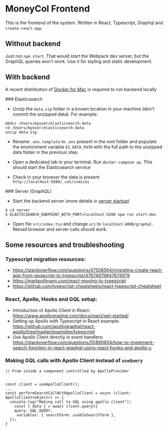# MoneyCol Frontend

This is the frontend of the system. Written in React, Typescript, Graphql and `create-react-app`.

## Without backend

Just run `npm start`. That would start the Webpack dev server, but the GraphQL queries won't work. Use it for styling and static development.

## With backend

A recent distribution of [Docker for Mac]() is required to run backend locally

### Elasticsearch

* Unzip the `data.zip` folder in a known location in your machine (don't commit the unzipped data). For example:
```
mkdir /Users/myuser/elasticsearch-data
cd /Users/myuser/elasticsearch-data
unzip data.zip
```

* Rename `.env.template` to `.env` present in the root folder and populate the environment variable `ES_DATA_PATH`
with the full path to the unzipped data folder in the previous step.

* Open a dedicated tab in your terminal. Run `docker-compose up`. This should start the Elasticsearch service

* Check in your browser the data is present `http://localhost:9200/_cat/indices`

### Server (GraphQL)

* Start the backend server (more details in [server startup](https://github.com/dfernandezm/moneycol/server/README.md))
```
$ cd server
$ ELASTICSEARCH_ENDPOINT_WITH_PORT=localhost:9200 npm run start:dev
```

* Open file `src/index.tsx` and change `uri` to `localhost:4000/graphql`. Reload browser and server calls should work.

## Some resources and troubleshooting

### Typescript migration resources:

* https://stackoverflow.com/questions/47508564/migrating-create-react-app-from-javascript-to-typescript/47674979#47674979
* https://markpollmann.com/react-moving-to-typescript
* https://github.com/typescript-cheatsheets/react-typescript-cheatsheet

### React, Apollo, Hooks and GQL setup:

* Introduction of Apollo Client in React: https://www.apollographql.com/docs/react/get-started/
* Setting up Apollo with Typescript in React example: https://github.com/apollographql/react-apollo/tree/master/examples/typescript
* Use Apollo Client directly in event handlers: https://stackoverflow.com/questions/55890604/how-to-implement-search-function-in-react-graphql-using-react-hooks-and-apollo-c

### Making GQL calls with Apollo Client instead of `useQuery`

```
// From inside a component controlled by ApolloProvider


const client = useApolloClient();
...
const performSearchCallWithApolloClient = async (client: ApolloClient<object>) => {
  console.log("Making call to GQL using apollo client");
    const { data } = await client.query({
    query: GQL_QUERY,
     variables: { searchTerm: usableSearchTerm },
  });
}
```
